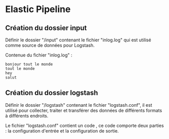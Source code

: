 # Elastic Pipeline

## Création du dossier input

Définir le dossier "/input" contenant le fichier "inlog.log" qui est utilisé comme source de données pour Logstash.

Contenue du fichier "inlog.log" : 
```
bonjour tout le monde
tout le monde
hey
salut
```

## Création du dossier logstash

Définir le dossier "/logstash" contenant le fichier "logstash.conf", il est utilisé pour collecter, traiter et transférer des données de différents formats à différents endroits.

Le fichier "logstash.conf" contient un code , ce code comporte deux parties : la configuration d'entrée et la configuration de sortie.
